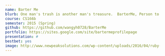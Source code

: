 ```yaml
---
name: Barter Me
blurb: One man's trash is another man's treasure.  BarterMe, Person to person trading made simple
course: CS166b
semester: 2015 (Spring)
github: https://github.com/wangyh0728/BarterMe
portfolio: https://sites.google.com/site/bartermeprofilepage
presentation: #
bestbet: yes
image: http://www.newpeaksolutions.com/wp-content/uploads/2016/04/ruby-on-rails.jpg
---
```

